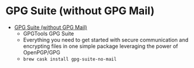 # GPG Suite (without GPG Mail)
- [GPG Suite (without GPG Mail)](https://gpgtools.org/)
  -  GPGTools GPG Suite
  - Everything you need to get started with secure communication and encrypting files in one simple package leveraging the power of OpenPGP/GPG
  - `brew cask install gpg-suite-no-mail`
